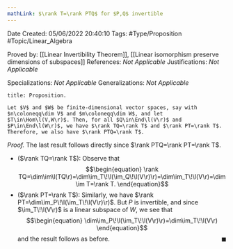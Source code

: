 ```yaml
---
mathLink: $\rank T=\rank PTQ$ for $P,Q$ invertible
---
```


<div class="topSpace"></div>

Date Created: 05/06/2022 20:40:10
Tags: #Type/Proposition #Topic/Linear_Algebra

Proved by: [[Linear Invertibility Theorem]], [[Linear isomorphism preserve dimensions of subspaces]]
References: <i>Not Applicable</i>
Justifications: <i>Not Applicable</i>

Specializations: <i>Not Applicable</i>
Generalizations: <i>Not Applicable</i>

``` ad-Proposition
title: Proposition.

Let $V$ and $W$ be finite-dimensional vector spaces, say with $n\coloneqq\dim V$ and $m\coloneqq\dim W$, and let $T\in\Hom\l(V,W\r)$. Then, for all $Q\in\End\l(V\r)$ and $P\in\End\l(W\r)$, we have $\rank TQ=\rank T$ and $\rank PT=\rank T$. Therefore, we also have $\rank PTQ=\rank T$.

```

<i>Proof.</i> The last result follows directly since $\rank PTQ=\rank PT=\rank T$.
* ($\rank TQ=\rank T$): Observe that
$$\begin{equation}
    \rank TQ=\dim\im\l(TQ\r)=\dim\im_T\!\l(\im_Q\!\l(V\r)\r)=\dim\im_T\!\l(V\r)=\dim\im T=\rank T.
\end{equation}$$
* ($\rank PT=\rank T$): Similarly, we have $\rank PT=\dim\im_P\!\l(\im_T\!\l(V\r)\r)$. But $P$ is invertible, and since $\im_T\!\l(V\r)$ is a linear subspace of $W$, we see that
$$\begin{equation}
    \dim\im_P\!\l(\im_T\!\l(V\r)\r)=\dim\im_T\!\l(V\r)
\end{equation}$$
and the result follows as before.<span style="float:right;">$\blacksquare$</span>
